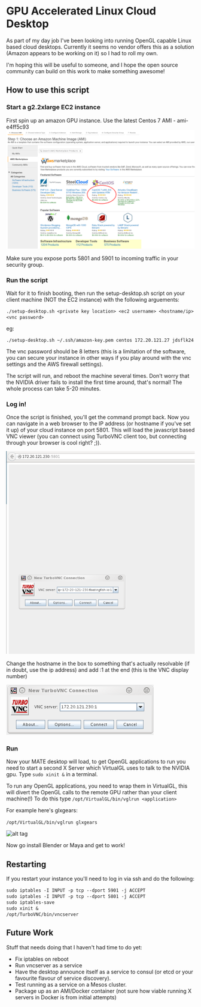 # GPU Accelerated Linux Cloud Desktop 
As part of my day job I've been looking into running OpenGL capable Linux based cloud desktops. Currently it seems
no vendor offers this as a solution (Amazon appears to be working on it) so I had to roll my own.

I'm hoping this will be useful to someone, and I hope the open source community can build on this work to make something awesome!

## How to use this script
### Start a g2.2xlarge EC2 instance
First spin up an amazon GPU instance. Use the latest Centos 7 AMI - ami-e4ff5c93
![alt tag](docs/centos7.png)

Make sure you expose ports 5801 and 5901 to incoming traffic in your security group.

### Run the script
Wait for it to finish booting, then run the setup-desktop.sh script on your client machine (NOT the EC2 instance) with the following arguements:

```
./setup-desktop.sh <private key location> <ec2 username> <hostname/ip> <vnc password>
```

eg:

```
./setup-desktop.sh ~/.ssh/amazon-key.pem centos 172.20.121.27 jdsflk24
```

The vnc password should be 8 letters (this is a limitation of the software, you can secure your instance in other ways if you play
around with the vnc settings and the AWS firewall settings).

The script will run, and reboot the machine several times. Don't worry that the NVIDIA driver fails to install the first time around,
that's normal! The whole process can take 5-20 minutes.

### Log in!
Once the script is finished, you'll get the command prompt back. Now you can navigate in a web browser to the IP address (or hostname
if you've set it up) of your cloud instance on port 5801. This will load the javascript based VNC viewer (you can connect using TurboVNC client
too, but connecting through your browser is cool right? ;)).

![alt tag](docs/openvncpage.png)

Change the hostname in the box to something that's actually resolvable (if in doubt, use the ip address) and add :1 at the end (this is the
VNC display number)

![alt tag](docs/correctip.png)

### Run 
Now your MATE desktop will load, to get OpenGL applications to run you need to start a second X Server which VirtualGL uses to talk to
the NVIDIA gpu. 
Type ```sudo xinit &``` in a terminal.

To run any OpenGL applications, you need to wrap them in VirtualGL, this will divert the OpenGL calls to the remote GPU rather than
your client machine(!) To do this type
```/opt/VirtualGL/bin/vglrun <application>```

For example here's glxgears:

```/opt/VirtualGL/bin/vglrun glxgears```

![alt tag](docs/glxgears.png)

Now go install Blender or Maya and get to work!

## Restarting

If you restart your instance you'll need to log in via ssh and do the following:

```
sudo iptables -I INPUT -p tcp --dport 5901 -j ACCEPT
sudo iptables -I INPUT -p tcp --dport 5801 -j ACCEPT
sudo iptables-save
sudo xinit &
/opt/TurboVNC/bin/vncserver
```

## Future Work

Stuff that needs doing that I haven't had time to do yet:

* Fix iptables on reboot
* Run vncserver as a service
* Have the desktop announce itself as a service to consul (or etcd or your favourite flavour of service discovery).
* Test running as a service on a Mesos cluster.
* Package up as an AMI/Docker container (not sure how viable running X servers in Docker is from initial attempts)

